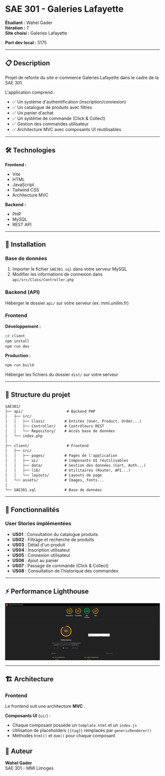 # SAE 301 - Galeries Lafayette

**Étudiant :** Wahel Gader  
**Itération :** 7  
**Site choisi :** Galeries Lafayette

**Port dev local :** 5175

---

## 📋 Description

Projet de refonte du site e-commerce Galeries Lafayette dans le cadre de la SAE 301. 

L'application comprend :
- ✅ Un système d'authentification (inscription/connexion)
- ✅ Un catalogue de produits avec filtres
- ✅ Un panier d'achat
- ✅ Un système de commande (Click & Collect)
- ✅ Gestion des commandes utilisateur
- ✅ Architecture MVC avec composants UI réutilisables

---

## 🛠️ Technologies

**Frontend :**
- Vite
- HTML
- JavaScript
- Tailwind CSS
- Architecture MVC

**Backend :**
- PHP
- MySQL
- REST API

---

## 🚀 Installation

### Base de données

1. Importer le fichier `SAE301.sql` dans votre serveur MySQL
2. Modifier les informations de connexion dans `api/src/Class/Controller.php`

### Backend (API)

Héberger le dossier `api/` sur votre serveur (ex: mmi.unilim.fr)

### Frontend

**Développement :**
```bash
cd client
npm install
npm run dev
```

**Production :**
```bash
npm run build
```

Héberger les fichiers du dossier `dist/` sur votre serveur

---

## 📁 Structure du projet

```
SAE301/
├── api/                    # Backend PHP
│   ├── src/
│   │   ├── Class/         # Entités (User, Product, Order...)
│   │   ├── Controller/    # Contrôleurs REST
│   │   └── Repository/    # Accès base de données
│   └── index.php
│
├── client/                 # Frontend
│   ├── src/
│   │   ├── pages/         # Pages de l'application
│   │   ├── ui/            # Composants UI réutilisables
│   │   ├── data/          # Gestion des données (Cart, Auth...)
│   │   ├── lib/           # Utilitaires (Router, API...)
│   │   └── layouts/       # Layouts de page
│   └── assets/            # Images, fonts...
│
└── SAE301.sql             # Base de données
```

---

## 🎯 Fonctionnalités

### User Stories implémentées

- **US01** : Consultation du catalogue produits
- **US02** : Filtrage et recherche de produits
- **US03** : Détail d'un produit
- **US04** : Inscription utilisateur
- **US05** : Connexion utilisateur
- **US06** : Ajout au panier
- **US07** : Passage de commande (Click & Collect)
- **US08** : Consultation de l'historique des commandes

---

## ⚡ Performance Lighthouse

![Lighthouse Score](./lighthouse.png)

---

## 🏗️ Architecture

### Frontend

Le frontend suit une architecture **MVC** .

**Composants UI** (`ui/`) :
- Chaque composant possède un `template.html` et un `index.js`
- Utilisation de placeholders `{{tag}}` remplacés par `genericRenderer()`
- Méthodes `html()` et `dom()` pour chaque composant

## 📝 Auteur

**Wahel Gader**  
SAE 301 - MMI Limoges

